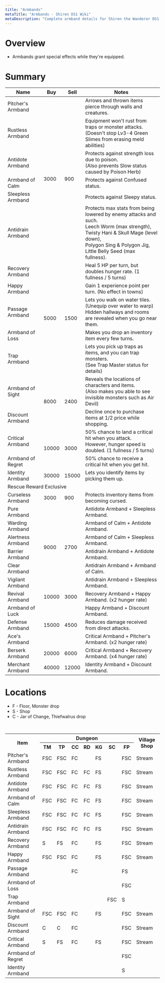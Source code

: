 ```yaml
---
title: "Armbands"
metaTitle: "Armbands - Shiren DS1 Wiki"
metaDescription: "Complete armband details for Shiren the Wanderer DS1."
---
```


# Overview

- Armbands grant special effects while they're equipped.

# Summary

<table class="itemListCentered">
  <thead>
    <tr>
      <th>Name</th>
      <th>Buy</th>
      <th>Sell</th>
      <th>Notes</th>
    </tr>
  </thead>
  <tbody>
    <tr>
      <td class="priceTableName">Pitcher's Armband</td>
      <td rowspan="6">3000</td>
      <td rowspan="6">900</td>
      <td class="leftText">Arrows and thrown items pierce through walls and creatures.</td>
    </tr>
    <tr>
      <td class="priceTableName">Rustless Armband</td>
      <td class="leftText">Equipment won't rust from traps or monster attacks.<br/>(Doesn't stop Lv3-4 Green Slimes from erasing meld abilities)</td>
    </tr>
    <tr>
      <td class="priceTableName">Antidote Armband</td>
      <td class="leftText">Protects against strength loss due to poison.<br/>(Also prevents Slow status caused by Poison Herb)</td>
    </tr>
    <tr>
      <td class="priceTableName">Armband of Calm</td>
      <td class="leftText">Protects against Confused status.</td>
    </tr>
    <tr>
      <td class="priceTableName">Sleepless Armband</td>
      <td class="leftText">Protects against Sleepy status.</td>
    </tr>
    <tr>
      <td class="priceTableName">Antidrain Armband</td>
      <td class="leftText">Protects max stats from being lowered by enemy attacks and such.<br/>Leech Worm (max strength), Twisty Hani & Skull Mage (level down),<br/>Polygon Sing & Polygon Jig, Little Belly Seed (max fullness).</td>
    </tr>
    <tr>
      <td class="priceTableName">Recovery Armband</td>
      <td rowspan="5">5000</td>
      <td rowspan="5">1500</td>
      <td class="leftText">Heal 5 HP per turn, but doubles hunger rate. (1 fullness / 5 turns)</td>
    </tr>
    <tr>
      <td class="priceTableName">Happy Armband</td>
      <td class="leftText">Gain 1 experience point per turn. (No effect in towns)</td>
    </tr>
    <tr>
      <td class="priceTableName">Passage Armband</td>
      <td class="leftText">Lets you walk on water tiles. (Unequip over water to warp)<br/>Hidden hallways and rooms are revealed when you go near them.</td>
    </tr>
    <tr>
      <td class="priceTableName">Armband of Loss</td>
      <td class="leftText">Makes you drop an inventory item every few turns.</td>
    </tr>
    <tr>
      <td class="priceTableName">Trap Armband</td>
      <td class="leftText">Lets you pick up traps as items, and you can trap monsters.<br/>(See Trap Master status for details)</td>
    </tr>
    <tr>
      <td class="priceTableName">Armband of Sight</td>
      <td rowspan="2">8000</td>
      <td rowspan="2">2400</td>
      <td class="leftText">Reveals the locations of characters and items.<br/>(Also makes you able to see invisible monsters such as Air Devil)</td>
    </tr>
    <tr>
      <td class="priceTableName">Discount Armband</td>
      <td class="leftText">Decline once to purchase items at 1/2 price while shopping.</td>
    </tr>
    <tr>
      <td class="priceTableName">Critical Armband</td>
      <td rowspan="2">10000</td>
      <td rowspan="2">3000</td>
      <td class="leftText">50% chance to land a critical hit when you attack.<br/>However, hunger speed is doubled. (1 fullness / 5 turns)</td>
    </tr>
    <tr>
      <td class="priceTableName">Armband of Regret</td>
      <td class="leftText">50% chance to receive a critical hit when you get hit.</td>
    </tr>
    <tr>
      <td class="priceTableName">Identity Armband</td>
      <td>30000</td>
      <td>15000</td>
      <td class="leftText">Lets you identify items by picking them up.</td>
    </tr>
    <tr>
      <td colspan="7" class="centeredText highlightDarkGray">Rescue Reward Exclusive</td>
    </tr>
    <tr>
      <td class="priceTableName">Curseless Armband</td>
      <td>3000</td>
      <td>900</td>
      <td class="leftText">Protects inventory items from becoming cursed.</td>
    </tr>
    <tr>
      <td class="priceTableName">Pure Armband</td>
      <td rowspan="6">9000</td>
      <td rowspan="6">2700</td>
      <td class="leftText">Antidote Armband + Sleepless Armband.</td>
    </tr>
    <tr>
      <td class="priceTableName">Warding Armband</td>
      <td class="leftText">Armband of Calm + Antidote Armband.</td>
    </tr>
    <tr>
      <td class="priceTableName">Alertness Armband</td>
      <td class="leftText">Armband of Calm + Sleepless Armband.</td>
    </tr>
    <tr>
      <td class="priceTableName">Barrier Armband</td>
      <td class="leftText">Antidrain Armband + Antidote Armband.</td>
    </tr>
    <tr>
      <td class="priceTableName">Clear Armband</td>
      <td class="leftText">Antidrain Armband + Armband of Calm.</td>
    </tr>
    <tr>
      <td class="priceTableName">Vigilant Armband</td>
      <td class="leftText">Antidrain Armband + Sleepless Armband.</td>
    </tr>
    <tr>
      <td class="priceTableName">Revival Armband</td>
      <td>10000</td>
      <td>3000</td>
      <td class="leftText">Recovery Armband + Happy Armband. (x2 hunger rate)</td>
    </tr>
    <tr>
      <td class="priceTableName">Armband of Luck</td>
      <td rowspan="3">15000</td>
      <td rowspan="3">4500</td>
      <td class="leftText">Happy Armband + Discount Armband.</td>
    </tr>
    <tr>
      <td class="priceTableName">Defense Armband</td>
      <td class="leftText">Reduces damage received from direct attacks.</td>
    </tr>
    <tr>
      <td class="priceTableName">Ace's Armband</td>
      <td class="leftText">Critical Armband + Pitcher's Armband. (x2 hunger rate)</td>
    </tr>
    <tr>
      <td class="priceTableName">Berserk Armband</td>
      <td>20000</td>
      <td>6000</td>
      <td class="leftText">Critical Armband + Recovery Armband. (x4 hunger rate)</td>
    </tr>
    <tr>
      <td class="priceTableName">Merchant Armband</td>
      <td>40000</td>
      <td>12000</td>
      <td class="leftText">Identity Armband + Discount Armband.</td>
    </tr>
  </tbody>
</table>

# Locations

- F - Floor, Monster drop
- S - Shop
- C - Jar of Change, Thiefwalrus drop

<br/>

<table class="itemListCentered">
  <tr>
    <th rowspan="2">Item</th>
    <th colspan="7">Dungeon</th>
    <th rowspan="2">Village Shop</th>
  </tr>
  <tr>
    <th>TM</th>
    <th>TP</th>
    <th>CC</th>
    <th>RD</th>
    <th>KG</th>
    <th>SC</th>
    <th>FP</th>
  </tr>
  <tr>
    <td>Pitcher's Armband</td>
    <td>FSC</td>
    <td>FSC</td>
    <td>FC</td>
    <td></td>
    <td>FS</td>
    <td></td>
    <td>FSC</td>
    <td>Stream</td>
  </tr>
  <tr>
    <td>Rustless Armband</td>
    <td>FSC</td>
    <td>FSC</td>
    <td>FC</td>
    <td>FC</td>
    <td>FS</td>
    <td></td>
    <td>FSC</td>
    <td>Stream</td>
  </tr>
  <tr>
    <td>Antidote Armband</td>
    <td>FSC</td>
    <td>FSC</td>
    <td>FC</td>
    <td>FC</td>
    <td>FS</td>
    <td></td>
    <td>FSC</td>
    <td>Stream</td>
  </tr>
  <tr>
    <td>Armband of Calm</td>
    <td>FSC</td>
    <td>FSC</td>
    <td>FC</td>
    <td>FC</td>
    <td>FS</td>
    <td></td>
    <td>FSC</td>
    <td>Stream</td>
  </tr>
  <tr>
    <td>Sleepless Armband</td>
    <td>FSC</td>
    <td>FSC</td>
    <td>FC</td>
    <td>FC</td>
    <td>FS</td>
    <td></td>
    <td>FSC</td>
    <td>Stream</td>
  </tr>
  <tr>
    <td>Antidrain Armband</td>
    <td>FSC</td>
    <td>FSC</td>
    <td>FC</td>
    <td>FC</td>
    <td>FS</td>
    <td></td>
    <td>FSC</td>
    <td>Stream</td>
  </tr>
  <tr>
    <td>Recovery Armband</td>
    <td>S</td>
    <td>FS</td>
    <td>FC</td>
    <td></td>
    <td>FS</td>
    <td></td>
    <td>FSC</td>
    <td>Stream</td>
  </tr>
  <tr>
    <td>Happy Armband</td>
    <td>FSC</td>
    <td>FSC</td>
    <td>FC</td>
    <td></td>
    <td>FS</td>
    <td></td>
    <td>FSC</td>
    <td>Stream</td>
  </tr>
  <tr>
    <td>Passage Armband</td>
    <td></td>
    <td></td>
    <td>FC</td>
    <td></td>
    <td></td>
    <td></td>
    <td>FS</td>
    <td></td>
  </tr>
  <tr>
    <td>Armband of Loss</td>
    <td></td>
    <td></td>
    <td></td>
    <td></td>
    <td></td>
    <td></td>
    <td>FSC</td>
    <td></td>
  </tr>
  <tr>
    <td>Trap Armband</td>
    <td></td>
    <td></td>
    <td></td>
    <td></td>
    <td></td>
    <td>FSC</td>
    <td>S</td>
    <td></td>
  </tr>
  <tr>
    <td>Armband of Sight</td>
    <td>FSC</td>
    <td>FSC</td>
    <td>FC</td>
    <td></td>
    <td>FS</td>
    <td></td>
    <td>FSC</td>
    <td>Stream</td>
  </tr>
  <tr>
    <td>Discount Armband</td>
    <td>C</td>
    <td>C</td>
    <td>FC</td>
    <td></td>
    <td></td>
    <td></td>
    <td>FSC</td>
    <td>Stream</td>
  </tr>
  <tr>
    <td>Critical Armband</td>
    <td>S</td>
    <td>FS</td>
    <td>FC</td>
    <td></td>
    <td>FS</td>
    <td></td>
    <td>FSC</td>
    <td>Stream</td>
  </tr>
  <tr>
    <td>Armband of Regret</td>
    <td></td>
    <td></td>
    <td></td>
    <td></td>
    <td></td>
    <td></td>
    <td>FSC</td>
    <td></td>
  </tr>
  <tr>
    <td>Identity Armband</td>
    <td></td>
    <td></td>
    <td></td>
    <td></td>
    <td></td>
    <td></td>
    <td>S</td>
    <td></td>
  </tr>
</table>
